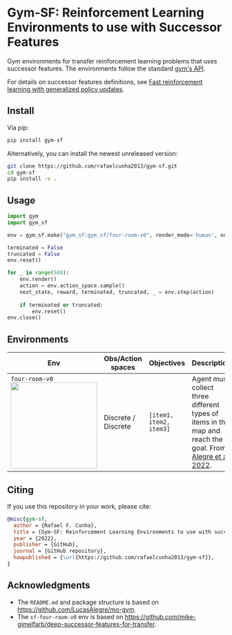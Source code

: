 
# Gym-SF: Reinforcement Learning Environments to use with Successor Features

Gym environments for transfer reinforcement learning problems that uses successor features. The environments follow the standard [gym's API](https://github.com/openai/gym).

For details on successor features definitions, see [Fast reinforcement learning with generalized policy updates](https://www.pnas.org/doi/10.1073/pnas.1907370117).

## Install

Via pip:
```bash
pip install gym-sf
```

Alternatively, you can install the newest unreleased version:
```bash
git clone https://github.com/rafaelcunha2013/gym-sf.git
cd gym-sf
pip install -e .
```

## Usage

```python
import gym
import gym_sf

env = gym_sf.make("gym_sf:gym_sf/four-room-v0", render_mode='human', new_step_api=True, max_episode_steps=5000)

terminated = False
truncated = False
env.reset()

for _ in range(500):
    env.render()
    action = env.action_space.sample()
    next_state, reward, terminated, truncated, _ = env.step(action)
    
    if terminated or truncated:
        env.reset()
env.close()
```


## Environments

| Env | Obs/Action spaces | Objectives | Description |
| --- | --- | --- | --- |
|  `four-room-v0` <br><img src="https://raw.githubusercontent.com/LucasAlegre/mo-gym/main/screenshots/four-room.png" width="200px"> | Discrete / Discrete |  `[item1, item2, item3]` | Agent must collect three different types of items in the map and reach the goal. From [Alegre et al. 2022](https://proceedings.mlr.press/v162/alegre22a.html). |


## Citing

If you use this repository in your work, please cite:

```bibtex
@misc{gym-sf,
  author = {Rafael F. Cunha},
  title = {Gym-SF: Reinforcement Learning Environments to use with successor features},
  year = {2022},
  publisher = {GitHub},
  journal = {GitHub repository},
  howpublished = {\url{https://github.com/rafaelcunha2013/gym-sf}},
}
```

## Acknowledgments

* The `README.md` and package structure is based on https://github.com/LucasAlegre/mo-gym.
* The `sf-four-room-v0` env is based on https://github.com/mike-gimelfarb/deep-successor-features-for-transfer.